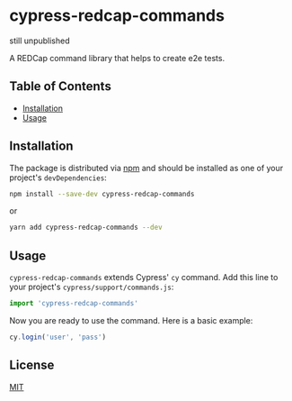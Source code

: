 # cypress-redcap-commands

still unpublished

A REDCap command library that helps to create e2e tests.


## Table of Contents

- [Installation](#installation)
- [Usage](#usage)


## Installation

The package is distributed via [npm][npm] and should be installed as one of your project's `devDependencies`:

```bash
npm install --save-dev cypress-redcap-commands
```

or

```bash
yarn add cypress-redcap-commands --dev
```

## Usage

`cypress-redcap-commands` extends Cypress' `cy` command.
Add this line to your project's `cypress/support/commands.js`:

```javascript
import 'cypress-redcap-commands'
```

Now you are ready to use the command. Here is a basic example:

```javascript
cy.login('user', 'pass')
```


## License

[MIT][mit]

[cypress]: https://cypress.io
[mit]: https://opensource.org/licenses/MIT
[npm]: https://www.npmjs.com/
